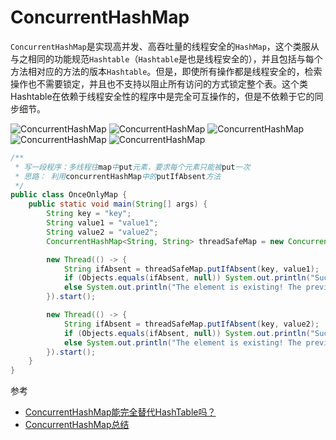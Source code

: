 # ConcurrentHashMap

`ConcurrentHashMap`是实现高并发、高吞吐量的线程安全的`HashMap`，这个类服从与之相同的功能规范`Hashtable`（`Hashtable`是也是线程安全的），并且包括与每个方法相对应的方法的版本`Hashtable`。但是，即使所有操作都是线程安全的，检索操作也不需要锁定，并且也不支持以阻止所有访问的方式锁定整个表。这个类Hashtable在依赖于线程安全性的程序中是完全可互操作的，但是不依赖于它的同步细节。

![ConcurrentHashMap](http://ovn0i3kdg.bkt.clouddn.com/ConcurrentHashMap_1.png?imageView/2/w/300)
![ConcurrentHashMap](http://ovn0i3kdg.bkt.clouddn.com/ConcurrentHashMap_2.png?imageView/2/w/300)
![ConcurrentHashMap](http://ovn0i3kdg.bkt.clouddn.com/ConcurrentHashMap_3.png?imageView/2/w/300)
![ConcurrentHashMap](http://ovn0i3kdg.bkt.clouddn.com/ConcurrentHashMap_4.png?imageView/2/w/300)
![ConcurrentHashMap](http://ovn0i3kdg.bkt.clouddn.com/ConcurrentHashMap_5.png?imageView/2/w/300)


```java
/**
 * 写一段程序：多线程往map中put元素，要求每个元素只能被put一次
 * 思路： 利用concurrentHashMap中的putIfAbsent方法
 */
public class OnceOnlyMap {
    public static void main(String[] args) {
        String key = "key";
        String value1 = "value1";
        String value2 = "value2";
        ConcurrentHashMap<String, String> threadSafeMap = new ConcurrentHashMap<String, String>();

        new Thread(() -> {
            String ifAbsent = threadSafeMap.putIfAbsent(key, value1);
            if (Objects.equals(ifAbsent, null)) System.out.println("Successfully put the element into Map!");
            else System.out.println("The element is existing! The previous value is: " + ifAbsent);
        }).start();

        new Thread(() -> {
            String ifAbsent = threadSafeMap.putIfAbsent(key, value2);
            if (Objects.equals(ifAbsent, null)) System.out.println("Successfully put the element into Map!");
            else System.out.println("The element is existing! The previous value is: " + ifAbsent);
        }).start();
    }
}

```

参考
* [ConcurrentHashMap能完全替代HashTable吗？](https://my.oschina.net/hosee/blog/675423)
* [ConcurrentHashMap总结](http://www.importnew.com/22007.html)
